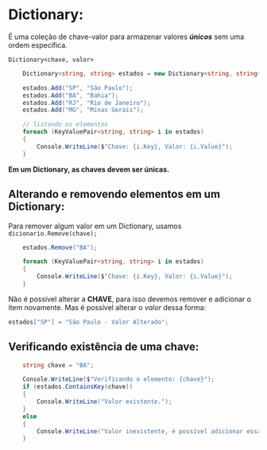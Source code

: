 # Dictionary:

É uma coleção de chave-valor para armazenar valores ***únicos*** sem uma ordem específica.

` Dictionary<chave, valor> ` 

```cs
    Dictionary<string, string> estados = new Dictionary<string, string>();

    estados.Add("SP", "São Paulo");
    estados.Add("BA", "Bahia");
    estados.Add("RJ", "Rio de Janeiro");
    estados.Add("MG", "Minas Gerais");

    // listando os elementos
    foreach (KeyValuePair<string, string> i in estados)
    {
        Console.WriteLine($"Chave: {i.Key}, Valor: {i.Value}");
    }
```

**Em um Dictionary, as chaves devem ser únicas.**

## Alterando e removendo elementos em um Dictionary:

Para remover algum valor em um Dictionary, usamos `dicionario.Remove(chave);`

```cs
    estados.Remove("BA");

    foreach (KeyValuePair<string, string> i in estados)
    {
        Console.WriteLine($"Chave: {i.Key}, Valor: {i.Value}");
    }
```

Não é possível alterar a **CHAVE**, para isso devemos remover e adicionar o item novamente. Mas é possível alterar o _valor_ dessa forma:

```cs
estados["SP"] = "São Paulo - Valor Alterado";
```

## Verificando existência de uma chave:

```cs
    string chave = "BA";

    Console.WriteLine($"Verificando o elemento: {chave}");
    if (estados.ContainsKey(chave))
    {
        Console.WriteLine("Valor existente.");
    }
    else
    {
        Console.WriteLine("Valor inexistente, é possível adicionar essa chave.");
    }
```